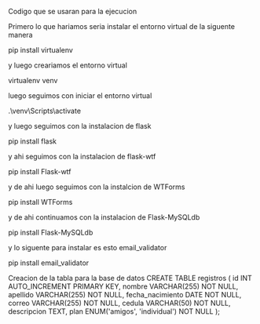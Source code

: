 Codigo que se usaran para la ejecucion 

Primero lo que hariamos seria instalar el entorno virtual  de la siguente manera 

pip install virtualenv

y luego creariamos el entorno virtual

virtualenv venv

luego seguimos con iniciar el entorno virtual

.\venv\Scripts\activate

y luego seguimos con la instalacion de flask

pip install flask

y ahi seguimos con la instalacion de flask-wtf

pip install Flask-wtf

y de ahi luego seguimos con la instalcion de  WTForms 

pip install WTForms 

y de ahi continuamos con la instalacion de Flask-MySQLdb

pip install Flask-MySQLdb

y lo siguente para instalar es esto email_validator

pip install email_validator


Creacion de la tabla para la base de datos 
CREATE TABLE registros (
    id INT AUTO_INCREMENT PRIMARY KEY,
    nombre VARCHAR(255) NOT NULL,
    apellido VARCHAR(255) NOT NULL,
    fecha_nacimiento DATE NOT NULL,
    correo VARCHAR(255) NOT NULL,
    cedula VARCHAR(50) NOT NULL,
    descripcion TEXT,
    plan ENUM('amigos', 'individual') NOT NULL
);